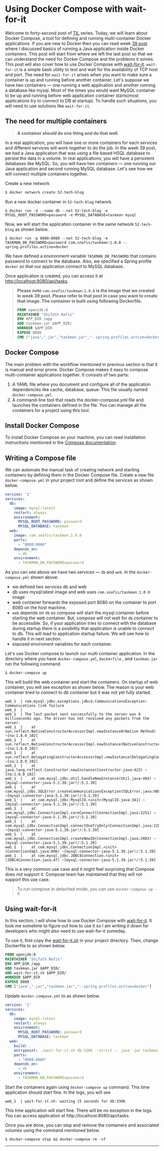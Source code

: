 # Using Docker Compose with wait-for-it

Welcome to forty-second post of [TIL](https://github.com/snafis/TIL) series. Today, we will learn about Docker Compose, a tool for defining and running multi-container Docker applications. If you are new to Docker then you can read week  [39 post](https://github.com/snafis/TIL/blob/master/39-docker/README.md) where I discussed basics of running a  Java application inside Docker containers. This post will start from where we left the last post so that we can understand the need for Docker Compose and the problems it solves. This post will also cover how to use Docker Compose with [wait-for-it](https://github.com/vishnubob/wait-for-it). `wait-for-it` is a simple bash utility to test and wait for the availability of TCP host and port. The need for `wait-for-it` arises when you want to make sure a container is up and running before another container. Let's suppose we have two containers — one running a web application and another running a database like mysql. Most of the times you would want MySQL container to be up and running before web application container starts(most applications try to connect to DB at startup). To handle such situations, you will need to use solutions like `wait-for-it`.

## The need for multiple containers

>  **A container should do one thing and do that well.**

In a real application, you will have one or more containers for each services and different services will work together to do the job. In the week 39 post, we had a Java application that was using a file based HSQL database to persist the data in a volume. In real applications, you will have a persistent databases like MySQL.  So, you will have two containers — one running our Java application and second running MySQL database. Let's see how we will connect multiple containers together.

Create a new network

```bash
$ docker network create 52-tech-blog
```

Run a new docker container in `52-tech-blog` network.

```shell
$ docker run -d --name db --net 52-tech-blog -e MYSQL_ROOT_PASSWORD=password -e MYSQL_DATABASE=taskman mysql
```

Now, we will start the application container in the same network `52-tech-blog` as shown below.

```shell
$ docker run -p 8080:8080 --net 52-tech-blog -e TASKMAN_DB_PASSWORD=password com.snafis/taskman:1.0.0 --spring.profiles.active=docker
```

We have defined a environment variable `TASKMAN_DB_PASSWORD` that contains password to connect to the database.  Also, we specified a Spring profile `docker` so that our application connect to MySQL database.

Once application is created, you can access it at [http://localhost:8080/api/tasks](http://localhost:8080/api/tasks).

> **Please note `com.snafis/taskman:1.0.0` is the image that we created in week 39 post. Please refer to that post in case you want to create that image. The container is built using following Dockerfile.**
>
> ```dockerfile
> FROM openjdk:8
> MAINTAINER "Shifath Nafis"
> ENV APP_DIR /app
> ADD taskman.jar $APP_DIR/
> WORKDIR $APP_DIR
> EXPOSE 8080
> CMD ["java","-jar","taskman.jar","--spring.profiles.active=docker"]
> ```

## Docker Compose

The main problem with the workflow mentioned in previous section is that it is manual and error prone. Docker Compose makes it easy to compose multi-container applications together. It consists of two parts:

1. A YAML file where you document and configure all of the application dependencies like cache, database, queue. This file usually named `docker-compose.yml`.
2. A command-line tool that reads the docker-compose.yml file and launches the containers defined in the file. You can manage all the containers for a project using this tool.

## Install Docker Compose

To install Docker Compose on your machine, you can read installation instructions mentioned in the [Compose documentation](https://docs.docker.com/compose/install/).

## Writing a Compose file

We can automate the manual task of creating network and starting containers by defining them in the Docker Compose file.  Create a new file `docker-compose.yml` in your project root and define the services as shown below.

```yaml
version: '2'
services:
  db:
    image: mysql:latest
    restart: always
    environment:
      MYSQL_ROOT_PASSWORD: password
      MYSQL_DATABASE: taskman
  web:
    image: com.snafis/taskman:1.0.0
    ports:
      - "8080:8080"
    depends_on:
      - db
    environment:
      - TASKMAN_DB_PASSWORD=password
```

As you can see above we have two services — `db` and `web`. In the `docker-compose.yml` shown above:

* we defined two services db and web
* db uses mysql:latest image and web uses `com.snafis/taskman:1.0.0` image
* web container forwards the exposed port 8080 on the container to port 8080 on the host machine.
* `web`  depends on `db` so compose will start the mysql container before starting the web container. But, compose will not wait for `db` container to be accessible. So, if your application tries to connect with the database during startup there is a posibility that application is unable to connect to db. This will lead to application startup failure. We will see how to handle it in next section.
*  exposed enviroment variables for each container.

Let's use Docker compose to launch our multi container application. In the directory where you have `docker-compose.yml`, `Dockerfile` , and `taskman.jar` run the following command.

```
$ docker-compose up
```

This will build the web container and start the containers. On startup of web container, you will see exception as shown below. The reason is your web container tried to connect to db container but it was not yet fully started.

```
web_1  | com.mysql.jdbc.exceptions.jdbc4.CommunicationsException: Communications link failure
web_1  |
web_1  | The last packet sent successfully to the server was 0 milliseconds ago. The driver has not received any packets from the server.
web_1  | 	at sun.reflect.NativeConstructorAccessorImpl.newInstance0(Native Method) ~[na:1.8.0_102]
web_1  | 	at sun.reflect.NativeConstructorAccessorImpl.newInstance(NativeConstructorAccessorImpl.java:62) ~[na:1.8.0_102]
web_1  | 	at sun.reflect.DelegatingConstructorAccessorImpl.newInstance(DelegatingConstructorAccessorImpl.java:45) ~[na:1.8.0_102]
web_1  | 	at java.lang.reflect.Constructor.newInstance(Constructor.java:423) ~[na:1.8.0_102]
web_1  | 	at com.mysql.jdbc.Util.handleNewInstance(Util.java:404) ~[mysql-connector-java-5.1.39.jar!/:5.1.39]
web_1  | 	at com.mysql.jdbc.SQLError.createCommunicationsException(SQLError.java:988) ~[mysql-connector-java-5.1.39.jar!/:5.1.39]
web_1  | 	at com.mysql.jdbc.MysqlIO.<init>(MysqlIO.java:341) ~[mysql-connector-java-5.1.39.jar!/:5.1.39]
web_1  | 	at com.mysql.jdbc.ConnectionImpl.coreConnect(ConnectionImpl.java:2251) ~[mysql-connector-java-5.1.39.jar!/:5.1.39]
web_1  | 	at com.mysql.jdbc.ConnectionImpl.connectOneTryOnly(ConnectionImpl.java:2284) ~[mysql-connector-java-5.1.39.jar!/:5.1.39]
web_1  | 	at com.mysql.jdbc.ConnectionImpl.createNewIO(ConnectionImpl.java:2083) ~[mysql-connector-java-5.1.39.jar!/:5.1.39]
web_1  | 	at com.mysql.jdbc.ConnectionImpl.<init>(ConnectionImpl.java:806) ~[mysql-connector-java-5.1.39.jar!/:5.1.39]
web_1  | 	at com.mysql.jdbc.JDBC4Connection.<init>(JDBC4Connection.java:47) ~[mysql-connector-java-5.1.39.jar!/:5.1.39]
```

This is a very common use case and it might feel surprising that Compose does not support it.  Compose team has maintained that they will not support this use case.

> To run compose in detached mode, you can use `docker-compose up -d`

## Using wait-for-it

In this section, I will show how to use Docker Compose with [wait-for-it](https://github.com/vishnubob/wait-for-it). It took me sometime to figure out how to use it so I am writing it down for developers who might also need to use wait-for-it someday.

To use it, first copy the [wait-for-it.sh](https://raw.githubusercontent.com/vishnubob/wait-for-it/master/wait-for-it.sh) in your project directory. Then, change Dockerfile to as shown below.

```dockerfile
FROM openjdk:8
MAINTAINER "Shifath Nafis"
ENV APP_DIR /app
ADD taskman.jar $APP_DIR/
ADD wait-for-it.sh $APP_DIR/
WORKDIR $APP_DIR
EXPOSE 8080
CMD ["java","-jar","taskman.jar","--spring.profiles.active=docker"]
```

Update `docker-compose.yml` to as shown below.

```yaml
version: '2'
services:
  db:
    image: mysql:latest
    restart: always
    environment:
      MYSQL_ROOT_PASSWORD: password
      MYSQL_DATABASE: taskman
  web:
    build: .
    entrypoint: ./wait-for-it.sh db:3306 --strict -- java -jar taskman.jar --spring.profiles.active=docker
    ports:
      - "8080:8080"
    depends_on:
      - db
    environment:
      - TASKMAN_DB_PASSWORD=password
```

Start the containers again using `docker-compose up` command. This time application should start fine. In the logs, you will see

```
web_1  | wait-for-it.sh: waiting 15 seconds for db:3306
```

This time application will start fine. There will be no exception in the logs. You can access application at http://localhost:8080/api/tasks.

Once you are done, you can stop and remove the containers and associated volumes using the command mentioned below.

```shell
$ docker-compose stop && docker-compose rm -vf
```

------